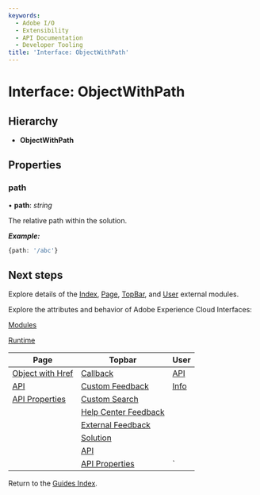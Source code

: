 ```yaml
---
keywords:
  - Adobe I/O
  - Extensibility
  - API Documentation
  - Developer Tooling
title: 'Interface: ObjectWithPath'
---
```


# Interface: ObjectWithPath

## Hierarchy

* **ObjectWithPath**

## Properties

### path

• **path**: *string*

The relative path within the solution.

***Example:***

```typescript
{path: '/abc'}
```

## Next steps

Explore details of the [Index](../modules/index.md), [Page](../modules/page.md), [TopBar](../modules/topbar.md), and [User](../modules/user.md) external modules.

Explore the attributes and behavior of Adobe Experience Cloud Interfaces:

[Modules](modules.md)

[Runtime](runtime.md)

| Page                                        | Topbar                                                     | User                     |
| ------------------------------------------- | ---------------------------------------------------------- | ------------------------ |
| [Object with Href](page-objectwithhref.md)  | [Callback](topbar-callback.md)                             | [API](user-userapi.md)   |
| [API](page-pageapi.md)                      | [Custom Feedback](topbar-customfeedbackconfig.md)          | [Info](user-userinfo.md) |
| [API Properties](page-pageapiproperties.md) | [Custom Search](topbar-customsearchconfig.md)              |                          |
|                                             | [Help Center Feedback](topbar-helpcenterfeedbackconfig.md) |                          |
|                                             | [External Feedback](topbar-externalfeedbackconfig.md)      |                          |
|                                             | [Solution](topbar-solution.md)                             |                          |
|                                             | [API](topbar-topbarapi.md)                                 |                          |
|                                             | [API Properties](topbar-topbarapiproperties.md)            | `                        |

Return to the [Guides Index](../../../index.md).

